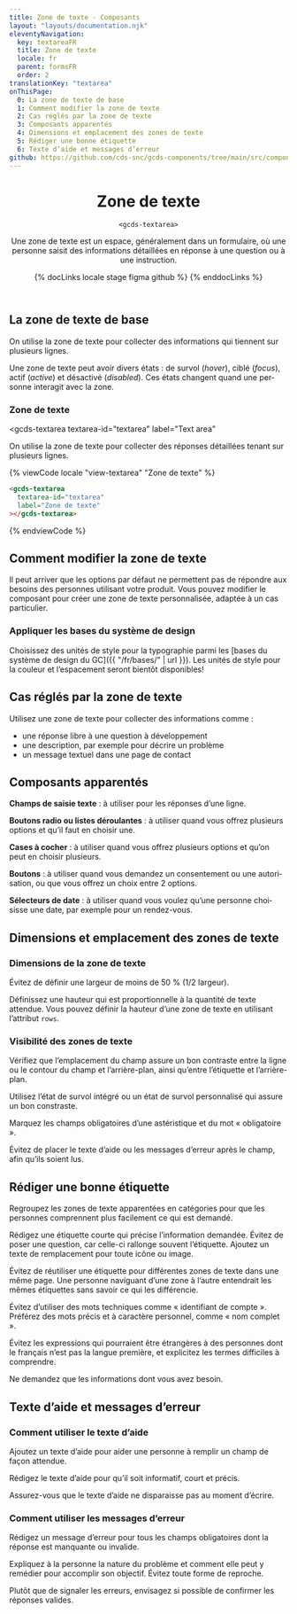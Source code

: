 ```yaml
---
title: Zone de texte - Composants
layout: "layouts/documentation.njk"
eleventyNavigation:
  key: textareaFR
  title: Zone de texte
  locale: fr
  parent: formsFR
  order: 2
translationKey: "textarea"
onThisPage:
  0: La zone de texte de base
  1: Comment modifier la zone de texte
  2: Cas réglés par la zone de texte
  3: Composants apparentés
  4: Dimensions et emplacement des zones de texte
  5: Rédiger une bonne étiquette
  6: Texte d’aide et messages d’erreur
github: https://github.com/cds-snc/gcds-components/tree/main/src/components/gcds-textarea
---
```


<header>

# Zone de texte

`<gcds-textarea>`

Une zone de texte est un espace, généralement dans un formulaire, où une personne saisit des informations détaillées en réponse à une question ou à une instruction.

{% docLinks locale stage figma github %}
{% enddocLinks %}

</header>

<section aria-label="La zone de texte de base">

## La zone de texte de base

On utilise la zone de texte pour collecter des informations qui tiennent sur plusieurs lignes.

Une zone de texte peut avoir divers états : de survol <span lang="en">(*hover*)</en>, ciblé <span lang="en">(*focus*)</en>, actif <span lang="en">(*active*)</en> et désactivé <span lang="en">(*disabled*)</en>. Ces états changent quand une personne interagit avec la zone.

### Zone de texte

<gcds-textarea
  textarea-id="textarea"
  label="Text area"
></gcds-textarea>

On utilise la zone de texte pour collecter des réponses détaillées tenant sur plusieurs lignes.

{% viewCode locale "view-textarea" "Zone de texte" %}

``` html
<gcds-textarea
  textarea-id="textarea"
  label="Zone de texte"
></gcds-textarea>
```

{% endviewCode %}

</section>

<section aria-label="Comment modifier la zone de texte">

## Comment modifier la zone de texte

Il peut arriver que les options par défaut ne permettent pas de répondre aux besoins des personnes utilisant votre produit. Vous pouvez modifier le composant pour créer une zone de texte personnalisée, adaptée à un cas particulier.

### Appliquer les bases du système de design

Choisissez des unités de style pour la typographie parmi les [bases du système de design du GC]({{ "/fr/bases/" | url }}). Les unités de style pour la couleur et l’espacement seront bientôt disponibles!

</section>

<section aria-label="Cas réglés par la zone de texte">

## Cas réglés par la zone de texte

Utilisez une zone de texte pour collecter des informations comme :

- une réponse libre à une question à développement
- une description, par exemple pour décrire un problème
- un message textuel dans une page de contact

</section>

<section lang="fr" aria-label="Composants apparentés">

## Composants apparentés

**Champs de saisie texte** : à utiliser pour les réponses d’une ligne.

**Boutons radio ou listes déroulantes** : à utiliser quand vous offrez plusieurs options et qu’il faut en choisir une.

**Cases à cocher** : à utiliser quand vous offrez plusieurs options et qu’on peut en choisir plusieurs.

**Boutons** : à utiliser quand vous demandez un consentement ou une autorisation, ou que vous offrez un choix entre 2 options.

**Sélecteurs de date** : à utiliser quand vous voulez qu’une personne choisisse une date, par exemple pour un rendez-vous.

</section>

<section aria-label="Dimensions et emplacement des zones de texte">

## Dimensions et emplacement des zones de texte

### Dimensions de la zone de texte

Évitez de définir une largeur de moins de 50 % (1/2 largeur).

Définissez une hauteur qui est proportionnelle à la quantité de texte attendue. Vous pouvez définir la hauteur d’une zone de texte en utilisant l’attribut <span lang="en">`rows`</span>.

### Visibilité des zones de texte

Vérifiez que l’emplacement du champ assure un bon contraste entre la ligne ou le contour du champ et l’arrière-plan, ainsi qu’entre l’étiquette et l’arrière-plan.

Utilisez l’état de survol intégré ou un état de survol personnalisé qui assure un bon constraste.

Marquez les champs obligatoires d’une astéristique et du mot « obligatoire ».

Évitez de placer le texte d’aide ou les messages d’erreur après le champ, afin qu’ils soient lus.

</section>

<section aria-label="Rédiger une bonne étiquette">

## Rédiger une bonne étiquette

Regroupez les zones de texte apparentées en catégories pour que les personnes comprennent plus facilement ce qui est demandé.

Rédigez une étiquette courte qui précise l’information demandée. Évitez de poser une question, car celle-ci rallonge souvent l’étiquette. Ajoutez un texte de remplacement pour toute icône ou image.

Évitez de réutiliser une étiquette pour différentes zones de texte dans une même page. Une personne naviguant d’une zone à l’autre entendrait les mêmes étiquettes sans savoir ce qui les différencie.

Évitez d’utiliser des mots techniques comme « identifiant de compte ». Préférez des mots précis et à caractère personnel, comme « nom complet ».

Évitez les expressions qui pourraient être étrangères à des personnes dont le français n’est pas la langue première, et explicitez les termes difficiles à comprendre.

Ne demandez que les informations dont vous avez besoin.

</section>

<section aria-label="Texte d’aide et messages d’erreur">

## Texte d’aide et messages d’erreur

### Comment utiliser le texte d’aide

Ajoutez un texte d’aide pour aider une personne à remplir un champ de façon attendue.

Rédigez le texte d’aide pour qu’il soit informatif, court et précis.

Assurez-vous que le texte d’aide ne disparaisse pas au moment d’écrire.

### Comment utiliser les messages d’erreur

Rédigez un message d’erreur pour tous les champs obligatoires dont la réponse est manquante ou invalide.

Expliquez à la personne la nature du problème et comment elle peut y remédier pour accomplir son objectif. Évitez toute forme de reproche.

Plutôt que de signaler les erreurs, envisagez si possible de confirmer les réponses valides.

</section>
